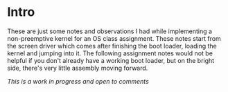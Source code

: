# Intro
These are just some notes and observations I had while implementing a non-preemptive kernel for an OS class assignment. These notes start from the screen driver which comes after finishing the boot loader, loading the kernel and jumping into it. The following assignment notes would not be helpful if you don't already have a working boot loader, but on the bright side, there's very little assembly moving forward.

_This is a work in progress and open to comments_